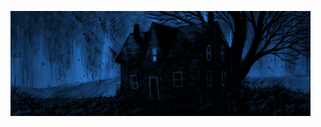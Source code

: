 ![name-of-you-image](https://github.com/astra1414/astra1414/blob/main/7dc919beda40bc57af8ee8c84834e1e5.png)
